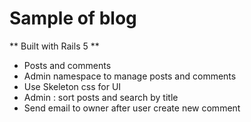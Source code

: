 # Sample of blog

** Built with Rails 5 **

* Posts and comments
* Admin namespace to manage posts and comments
* Use Skeleton css for UI
* Admin : sort posts and search by title
* Send email to owner after user create new comment